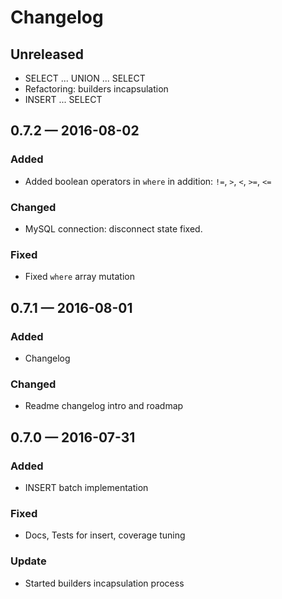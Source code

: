 # Changelog

## Unreleased
* SELECT ... UNION ... SELECT
* Refactoring: builders incapsulation
* INSERT ... SELECT

## 0.7.2 — 2016-08-02
### Added
- Added boolean operators in `where` in addition: `!=`, `>`, `<`, `>=`, `<=`

### Changed
- MySQL connection: disconnect state fixed.

### Fixed
* Fixed `where` array mutation

## 0.7.1 — 2016-08-01
### Added
- Changelog

### Changed
- Readme changelog intro and roadmap


## 0.7.0 — 2016-07-31
### Added
- INSERT batch implementation

### Fixed
- Docs, Tests for insert, coverage tuning

### Update
- Started builders incapsulation process
